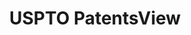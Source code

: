 ---
bigquery: https://console.cloud.google.com/bigquery?p=patents-public-data&d=patentsview&page=dataset
citation: Attribution should be given to PatentsView for use, distribution, or derivative
  works.
code: https://github.com/CSSIP-AIR/PatentsView-Code-Snippets/
contributors: USPTO
cost: None
description: 'PatentsView includes US patent data including raw data (summaries, applications,
  pregrant applications), disambugations of inventors and assignees, and inventor
  gender estimates.  Also foreign priority data, # of figures and sheets, and government
  interest statements.'
documentation: https://patentsview.org/query/builder-faqs
last_edit: Mon, 04 Apr 2022 19:02:57 GMT
location: https://patentsview.org/
maintained_by: USPTO
record_creation_timestamp: 12/2/2020 17:20:46
schema_fields: '[''mainclass_id'', ''disamb_inventor_id_20171003'', ''subsection_id'',
  ''disamb_inventor_id_20191008'', ''level_three'', ''country'', ''lname'', ''gi_statement'',
  ''sequence'', ''disamb_inventor_id_20191231'', ''section'', ''name_first'', ''exemplary'',
  ''length'', ''reldocno'', ''subclass'', ''category_id'', ''disamb_inventor_id_20200331'',
  ''disclaimer_date'', ''doc_type'', ''applicant_type'', ''title'', ''subclass_id'',
  ''series_code'', ''attribution_status'', ''disamb_assignee_id_20190312'', ''num_sheets'',
  ''disamb_assignee_id_20200630'', ''name_last'', ''id'', ''rule_47'', ''deceased'',
  ''classification_data_source'', ''num'', ''disamb_inventor_id_20190820'', ''_102_date'',
  ''disamb_inventor_id_20190312'', ''application_id'', ''field_id'', ''country_transformed'',
  ''state'', ''term_extension'', ''disamb_assignee_id_20200331'', ''disamb_assignee_id_20191231'',
  ''patent_id'', ''latin_name'', ''longitude'', ''fname'', ''main_group'', ''variety'',
  ''role'', ''subgroup'', ''disamb_assignee_id_20200929'', ''text'', ''city'', ''disamb_assignee_id_20190820'',
  ''field_title'', ''filename'', ''county'', ''term_grant'', ''designation'', ''rel_id'',
  ''ipc_version_indicator'', ''withdrawn'', ''publication_number'', ''status'', ''f371_date'',
  ''sector_title'', ''group_id'', ''disamb_assignee_id_20191008'', ''state_fips'',
  ''disamb_inventor_id_20171226'', ''dependent'', ''disamb_inventor_id_20170307'',
  ''ipc_class'', ''doctype'', ''rawlocation_id'', ''level_two'', ''citation_id'',
  ''latitude'', ''type'', ''contract_award_number'', ''classification_level'', ''subcategory_id'',
  ''subgroup_id'', ''disamb_inventor_id_20181127'', ''section_id'', ''rawassignee_id'',
  ''disamb_inventor_id_20200630'', ''lapse_of_patent'', ''disamb_inventor_id_20201229'',
  ''kind'', ''uuid'', ''classification_value'', ''term_disclaimer'', ''location_id'',
  ''disamb_inventor_id_20170808'', ''category'', ''male'', ''classification_status'',
  ''f102_date'', ''disamb_inventor_id_20180528'', ''level_one'', ''date'', ''disamb_inventor_id_20200929'',
  ''_371_date'', ''group'', ''county_fips'', ''action_date'', ''lawyer_id'', ''num_figures'',
  ''abstract'', ''inventor_id'', ''disamb_assignee_id_20181127'', ''organization'',
  ''assignee_id'', ''rawinventor_id'', ''name'', ''male_flag'', ''number'', ''relkind'',
  ''organization_id'', ''num_claims'', ''latlong'', ''symbol_position'']'
shortname: patentsview
tags:
- disambiguation
- United States
- gender
terms_of_use: Creative Commons Attribution 4.0 International License.
timeframe: 1963-1999
title: USPTO PatentsView
uuid: cf1780b1-e265-4e49-8d1d-83b9cfe0fd9a
---